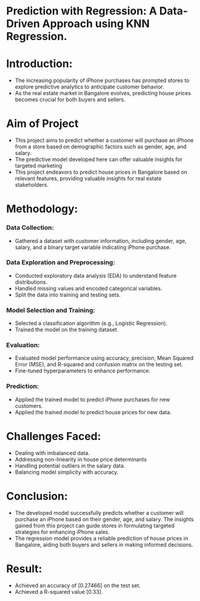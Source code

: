 # Prediction with Regression: A Data-Driven Approach using KNN Regression.

# Introduction:
- The increasing popularity of iPhone purchases has prompted stores to explore predictive analytics to anticipate customer behavior.
- As the real estate market in Bangalore evolves, predicting house prices becomes crucial for both buyers and sellers.

# Aim of Project
-  This project aims to predict whether a customer will purchase an iPhone from a store based on demographic factors such as gender, age, and salary.
-   The predictive model developed here can offer valuable insights for targeted marketing
-   This project endeavors to predict house prices in Bangalore based on relevant features, providing valuable insights for real estate stakeholders.

# Methodology:  

### Data Collection:
- Gathered a dataset with customer information, including gender, age, salary, and a binary target variable indicating iPhone purchase.
  
### Data Exploration and Preprocessing:
- Conducted exploratory data analysis (EDA) to understand feature distributions.
- Handled missing values and encoded categorical variables.
- Split the data into training and testing sets.

### Model Selection and Training:
- Selected a classification algorithm (e.g., Logistic Regression).
- Trained the model on the training dataset.

### Evaluation:
- Evaluated model performance using accuracy, precision, Mean Squared Error (MSE), and R-squared and confusion matrix on the testing set.
- Fine-tuned hyperparameters to enhance performance.

### Prediction:
- Applied the trained model to predict iPhone purchases for new customers.
- Applied the trained model to predict house prices for new data.

# Challenges Faced:
- Dealing with imbalanced data.
- Addressing non-linearity in house price determinants
- Handling potential outliers in the salary data.
- Balancing model simplicity with accuracy.

# Conclusion:
- The developed model successfully predicts whether a customer will purchase an iPhone based on their gender, age, and salary. The insights gained from this project can guide stores in formulating targeted strategies for enhancing iPhone sales.
- The regression model provides a reliable prediction of house prices in Bangalore, aiding both buyers and sellers in making informed decisions.

# Result:
- Achieved an accuracy of [0.27466] on the test set.
- Achieved a R-squared value  [0.33].

